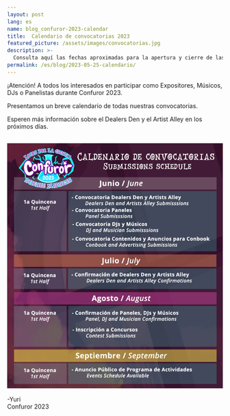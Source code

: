 ```yaml
---
layout: post
lang: es
name: blog_confuror-2023-calendar
title:  Calendario de convocatorias 2023
featured_picture: /assets/images/convocatorias.jpg
description: >-
  Consulta aquí las fechas aproximadas para la apertura y cierre de las convocatorias de contenidos y actividades para Confuror 2023
permalink: /es/blog/2023-05-25-calendario/
---
```


¡Atención! A todos los interesados en participar como Expositores, Músicos, DJs o Panelistas durante Confuror 2023.

Presentamos un breve calendario de todas nuestras convocatorias.

Esperen más información sobre el Dealers Den y el Artist Alley en los próximos días.

<br>
<div class="container-overflow" style="text-align: center;">
  <img class="img-fluid" src="/assets/images/convocatorias.jpg" alt="Calendario de convocatorias para Confuror 2023">
</div>

-Yuri
<br>
Confuror 2023
